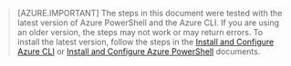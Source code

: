 > [AZURE.IMPORTANT] The steps in this document were tested with the latest version of Azure PowerShell and the Azure CLI. If you are using an older version, the steps may not work or may return errors. To install the latest version, follow the steps in the [Install and Configure Azure CLI](../xplat-cli-install.md) or [Install and Configure Azure PowerShell](../powershell-install-configure.md) documents.
